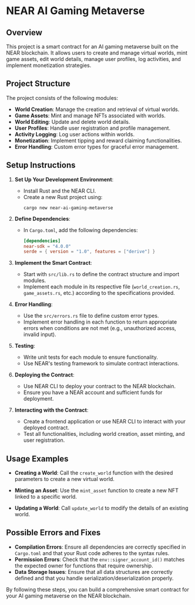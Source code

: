 # NEAR AI Gaming Metaverse

## Overview
This project is a smart contract for an AI gaming metaverse built on the NEAR blockchain. It allows users to create and manage virtual worlds, mint game assets, edit world details, manage user profiles, log activities, and implement monetization strategies.

## Project Structure
The project consists of the following modules:

- **World Creation**: Manage the creation and retrieval of virtual worlds.
- **Game Assets**: Mint and manage NFTs associated with worlds.
- **World Editing**: Update and delete world details.
- **User Profiles**: Handle user registration and profile management.
- **Activity Logging**: Log user actions within worlds.
- **Monetization**: Implement tipping and reward claiming functionalities.
- **Error Handling**: Custom error types for graceful error management.

## Setup Instructions

1. **Set Up Your Development Environment**:
   - Install Rust and the NEAR CLI.
   - Create a new Rust project using:
     ```
     cargo new near-ai-gaming-metaverse
     ```

2. **Define Dependencies**:
   - In `Cargo.toml`, add the following dependencies:
     ```toml
     [dependencies]
     near-sdk = "4.0.0"
     serde = { version = "1.0", features = ["derive"] }
     ```

3. **Implement the Smart Contract**:
   - Start with `src/lib.rs` to define the contract structure and import modules.
   - Implement each module in its respective file (`world_creation.rs`, `game_assets.rs`, etc.) according to the specifications provided.

4. **Error Handling**:
   - Use the `src/errors.rs` file to define custom error types.
   - Implement error handling in each function to return appropriate errors when conditions are not met (e.g., unauthorized access, invalid input).

5. **Testing**:
   - Write unit tests for each module to ensure functionality.
   - Use NEAR's testing framework to simulate contract interactions.

6. **Deploying the Contract**:
   - Use NEAR CLI to deploy your contract to the NEAR blockchain.
   - Ensure you have a NEAR account and sufficient funds for deployment.

7. **Interacting with the Contract**:
   - Create a frontend application or use NEAR CLI to interact with your deployed contract.
   - Test all functionalities, including world creation, asset minting, and user registration.

## Usage Examples

- **Creating a World**:
  Call the `create_world` function with the desired parameters to create a new virtual world.

- **Minting an Asset**:
  Use the `mint_asset` function to create a new NFT linked to a specific world.

- **Updating a World**:
  Call `update_world` to modify the details of an existing world.

## Possible Errors and Fixes

- **Compilation Errors**: Ensure all dependencies are correctly specified in `Cargo.toml` and that your Rust code adheres to the syntax rules.
- **Permission Errors**: Check that the `env::signer_account_id()` matches the expected owner for functions that require ownership.
- **Data Storage Issues**: Ensure that all data structures are correctly defined and that you handle serialization/deserialization properly.

By following these steps, you can build a comprehensive smart contract for your AI gaming metaverse on the NEAR blockchain.